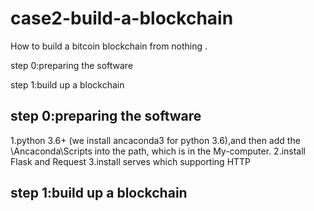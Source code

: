 # case2-build-a-blockchain
How to build a bitcoin blockchain from nothing .

step 0:preparing the software

step 1:build up a blockchain


step 0:preparing the software
---------------------------------
1.python 3.6+ (we install ancaconda3 for python 3.6),and then add the \Ancaconda\Scripts into the path, which is in the My-computer.
2.install Flask and Request
3.install serves which supporting HTTP

step 1:build up a blockchain
---------------------------------




